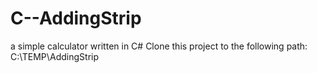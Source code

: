 # C--AddingStrip
a simple calculator written in C#
Clone this project to the following path: C:\TEMP\AddingStrip
